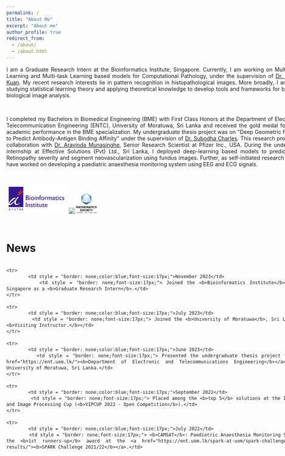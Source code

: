 ```yaml
---
permalink: /
title: "About Me"
excerpt: "About me"
author_profile: true
redirect_from: 
  - /about/
  - /about.html
---
```

<div style="text-align: justify; width: 800px">
I am a Graduate Research Intern at the Bioinformatics Institute, Singapore. Currently, I am working on Multi-instance Learning and Multi-task Learning based models for Computational Pathology, under the supervision of <a href="https://scholar.google.com.sg/citations?user=9ebsWAoAAAAJ&hl=en">Dr. Lee Hwee Kuan</a>. My recent research interests lie in pattern recognition in histopathological images. More broadly, I am keen on studying statistical learning theory and applying theoretical knowledge to develop tools and frameworks for biomedical/ biological image analysis.

<p>&nbsp;</p>
	I completed my Bachelors in Biomedical Engineering (BME) with First Class Honors at the Department of Electronic and Telecommunication Engineering (ENTC), University of Moratuwa, Sri Lanka and received the gold medal for the best academic performance in the BME specialization. My undergraduate thesis project was on "Deep Geometric Framework to Predict Antibody-Antigen Binding Affinity" under the supervision of <a href = 'https://scholar.google.no/citations?user=VhyUxgcAAAAJ&hl=en'> Dr. Subodha Charles</a>. This research project was a collaboration with <a href="https://www.linkedin.com/in/ravinda-munasinghe-658a9982/">Dr. Aravinda Munasinghe</a>, Senior Research Scientist at Pfizer Inc., USA. During the undergraduate internship at Effective Solutions (Pvt) Ltd., Sri Lanka, I deployed deep-learning based models to predict Diabetic Retinopathy severity and segment neovascularization using fundus images. Further, as self-initiated research projects, I have worked on developing a paediatric anaesthesia monitoring system using EEG and ECG signals. 
<p>&nbsp;</p> 


<!-- <img src="https://user-images.githubusercontent.com/52663918/191789543-7665c2c0-e6e9-4f45-8a2e-5d08b2ec1d9b.png" width="200"/> -->
<img src="../images/bii_astar_logo.jpg" width="160"/> <img src="https://user-images.githubusercontent.com/52663918/191795634-4a692100-ee24-4f25-8e81-40c87c4c4fe0.png" width="190"/><img src="../images/maths.png" width="60"/>

<p>&nbsp;</p>

News
====
	
 <div style="height: 500px; overflow: auto; w![237149619_2041424849347732_202933668616898933_n](https://user-images.githubusercontent.com/52663918/191795591-3ad8e2d3-7254-4906-87ea-c6bbe6165087.png)
idth: 800px;">
   <table style = "border: none;width: 100%">
	<colgroup>
       		<col span="1" style="width: 20%;">
       		<col span="1" style="width: 80%;">
    	</colgroup>

     	
	<tr>
    		<td style = "border: none;color:blue;font-size:17px;">November 2023</td>
    		<td style = "border: none;font-size:17px;"> Joined the <b>Bioinformatics Institute</b>, A*STAR, Singapore as a <b>Graduate Research Intern</b>.</td> 	
	</tr>

 	<tr>
    		<td style = "border: none;color:blue;font-size:17px;">July 2023</td>
    		<td style = "border: none;font-size:17px;"> Joined the <b>University of Moratuwa</b>, Sri Lanka as a <b>Visiting Instructor.</b></td> 	
	</tr>
    
	<tr>
    		<td style = "border: none;color:blue;font-size:17px;">June 2023</td>
    		<td style = "border: none;font-size:17px;"> Presented the undergraduate thesis project to the <a href="https://ent.uom.lk/"><b>Department of Electronic and Telecommunications Engineering</b></a> at the University of Moratuwa, Sri Lanka.</td> 	
	</tr>

	<tr>
    		<td style = "border: none;color:blue;font-size:17px;">September 2022</td>
    		<td style = "border: none;font-size:17px;"> Placed among the <b>top 5</b> solutions at the IEEE Video and Image Processing Cup (<b>VIPCUP 2022 - Open Competition</b>).</td> 	
	</tr>  

	<tr>
			<td style = "border: none;color:blue;font-size:17px;">July 2022</td>
    		<td style = "border: none;font-size:17px;"> <b>CAMSAT</b>: Paediatric Anaesthesia Monitoring System won the <b>1st runners-up</b> award at the <a href="https://ent.uom.lk/spark-at-uom/spark-challenge-2021-22-results/"><b>SPARK Challenge 2021/22</b></a>.</td>

	</tr>

	<tr>
			<td style = "border: none;color:blue;font-size:17px;">June 2022</td>
    		<td style = "border: none;font-size:17px;"> Pulished the researchgate preprint of the co-authored paper: <a href="https://www.researchgate.net/publication/368642404_Rethinking_Object_Detection_in_terms_of_Classification_and_Localization_through_Parallel_Deep_Learning_Models"><b>Rethinking Object Detection in terms of Classification and Localization through Parallel Deep Learning Models</b></a>.</td>

	</tr>
    
	<tr>
    		<td style = "border: none;color:blue;font-size:17px;">January 2022</td>
    		<td style = "border: none;font-size:17px;"> Joined <b>Effective Solutions (Pvt) Ltd.</b>, Sri Lanka as a <b>Research Intern</b> in Biomedical Engineering.</td> 	
	</tr>
	   
	   
	   
	
	<tr>
    		<td style = "border: none;color:blue;font-size:17px;">July 2021</td>
    		<td style = "border: none;font-size:17px;"> Virtually attended ICASSP 2021 to defend our solution to the <a href="https://signalprocessingsociety.org/community-involvement/ieee-signal-processing-cup-2021"><b>IEEE Signal Processing Cup</b></a>, and Won the global chanpionship</td> 	
	</tr>


	<tr>
    		<td style = "border: none;color:blue;font-size:17px;">May 2021</td>
    		<td style = "border: none;font-size:17px;"> Appointed as <b> Assitant Manager </b> of the Knowledge Hub of the Electronic Club.</td> 	
	</tr>
	

	<tr>
    		<td style = "border: none;color:blue;font-size:17px;">October 2018</td>
    		<td style = "border: none;font-size:17px;"> Started my undergraduate degree in Electronic and Telecommunications Engineering at University of Moratuwa, Sri Lanka.</td> 	
	</tr>
   </table> 
 </div>



